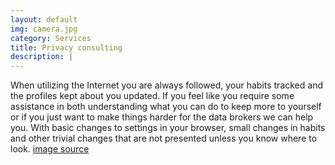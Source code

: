 ```yaml
---
layout: default
img: camera.jpg
category: Services
title: Privacy consulting
description: |
---
```

  When utilizing the Internet you are always followed, your habits tracked and the profiles kept about you updated. If you feel like you require some assistance in both understanding what you can do to keep more to yourself or if you just want to make things harder for the data brokers we can help you. With basic changes to settings in your browser, small changes in habits and other trivial changes that are not presented unless you know where to look. [image source](https://search.creativecommons.org/photos/6bde444c-8903-43dc-ae1e-fc7bb3e9756d)
  
  
  
